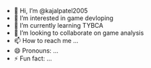 - 👋 Hi, I’m @kajalpatel2005
- 👀 I’m interested in game devloping
- 🌱 I’m currently learning TYBCA
- 💞️ I’m looking to collaborate on game analysis
- 📫 How to reach me ...
- 😄 Pronouns: ...
- ⚡ Fun fact: ...

<!---
kajalpatel2005/kajalpatel2005 is a ✨ special ✨ repository because its `README.md` (this file) appears on your GitHub profile.
You can click the Preview link to take a look at your changes.
--->
